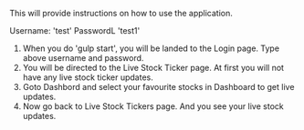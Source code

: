 This will provide instructions on how to use the application. 

Username: 'test'
PasswordL 'test1'

1) When you do 'gulp start', you will be landed to the Login page. Type above username and password.
2) You will be directed to the Live Stock Ticker page. At first you will not have any live stock ticker updates. 
3) Goto Dashbord and select your favourite stocks in Dashboard to get live updates.
4) Now go back to Live Stock Tickers page. And you see your live stock updates.


